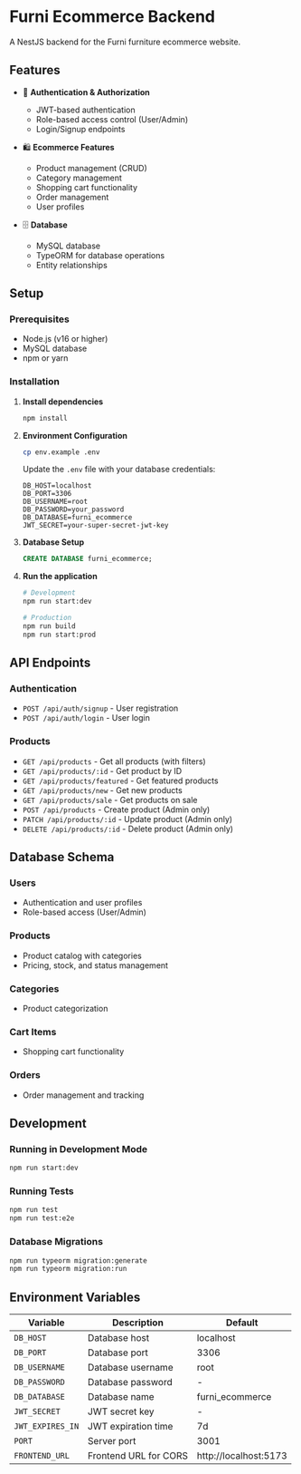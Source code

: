 # Furni Ecommerce Backend

A NestJS backend for the Furni furniture ecommerce website.

## Features

- 🔐 **Authentication & Authorization**
  - JWT-based authentication
  - Role-based access control (User/Admin)
  - Login/Signup endpoints

- 🛍️ **Ecommerce Features**
  - Product management (CRUD)
  - Category management
  - Shopping cart functionality
  - Order management
  - User profiles

- 🗄️ **Database**
  - MySQL database
  - TypeORM for database operations
  - Entity relationships

## Setup

### Prerequisites

- Node.js (v16 or higher)
- MySQL database
- npm or yarn

### Installation

1. **Install dependencies**
   ```bash
   npm install
   ```

2. **Environment Configuration**
   ```bash
   cp env.example .env
   ```
   
   Update the `.env` file with your database credentials:
   ```env
   DB_HOST=localhost
   DB_PORT=3306
   DB_USERNAME=root
   DB_PASSWORD=your_password
   DB_DATABASE=furni_ecommerce
   JWT_SECRET=your-super-secret-jwt-key
   ```

3. **Database Setup**
   ```sql
   CREATE DATABASE furni_ecommerce;
   ```

4. **Run the application**
   ```bash
   # Development
   npm run start:dev
   
   # Production
   npm run build
   npm run start:prod
   ```

## API Endpoints

### Authentication
- `POST /api/auth/signup` - User registration
- `POST /api/auth/login` - User login

### Products
- `GET /api/products` - Get all products (with filters)
- `GET /api/products/:id` - Get product by ID
- `GET /api/products/featured` - Get featured products
- `GET /api/products/new` - Get new products
- `GET /api/products/sale` - Get products on sale
- `POST /api/products` - Create product (Admin only)
- `PATCH /api/products/:id` - Update product (Admin only)
- `DELETE /api/products/:id` - Delete product (Admin only)

## Database Schema

### Users
- Authentication and user profiles
- Role-based access (User/Admin)

### Products
- Product catalog with categories
- Pricing, stock, and status management

### Categories
- Product categorization

### Cart Items
- Shopping cart functionality

### Orders
- Order management and tracking

## Development

### Running in Development Mode
```bash
npm run start:dev
```

### Running Tests
```bash
npm run test
npm run test:e2e
```

### Database Migrations
```bash
npm run typeorm migration:generate
npm run typeorm migration:run
```

## Environment Variables

| Variable | Description | Default |
|----------|-------------|---------|
| `DB_HOST` | Database host | localhost |
| `DB_PORT` | Database port | 3306 |
| `DB_USERNAME` | Database username | root |
| `DB_PASSWORD` | Database password | - |
| `DB_DATABASE` | Database name | furni_ecommerce |
| `JWT_SECRET` | JWT secret key | - |
| `JWT_EXPIRES_IN` | JWT expiration time | 7d |
| `PORT` | Server port | 3001 |
| `FRONTEND_URL` | Frontend URL for CORS | http://localhost:5173 |
